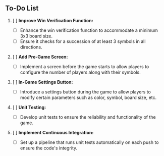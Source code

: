 ## To-Do List

1. [ ] **Improve Win Verification Function:**

   - [ ] Enhance the win verification function to accommodate a minimum 3x3 board size.
   - [ ] Ensure it checks for a succession of at least 3 symbols in all directions.

2. [ ] **Add Pre-Game Screen:**

   - [ ] Implement a screen before the game starts to allow players to configure the number of players along with their symbols.

3. [ ] **In-Game Settings Button:**

   - [ ] Introduce a settings button during the game to allow players to modify certain parameters such as color, symbol, board size, etc.

4. [ ] **Unit Testing:**

   - [ ] Develop unit tests to ensure the reliability and functionality of the game.

5. [ ] **Implement Continuous Integration:**
   - [ ] Set up a pipeline that runs unit tests automatically on each push to ensure the code's integrity.
